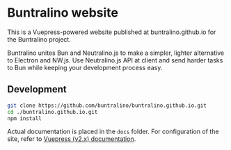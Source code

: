 # Buntralino website

This is a Vuepress-powered website published at buntralino.github.io for the Buntralino project.

Buntralino unites Bun and Neutralino.js to make a simpler, lighter alternative to Electron and NW.js. Use Neutralino.js API at client and send harder tasks to Bun while keeping your development process easy.

## Development

```sh
git clone https://github.com/buntralino/buntralino.github.io.git
cd ./buntralino.github.io.git
npm install
```

Actual documentation is placed in the `docs` folder. For configuration of the site, refer to [Vuepress (v2.x) documentation](https://v2.vuepress.vuejs.org/guide/configuration.html).
